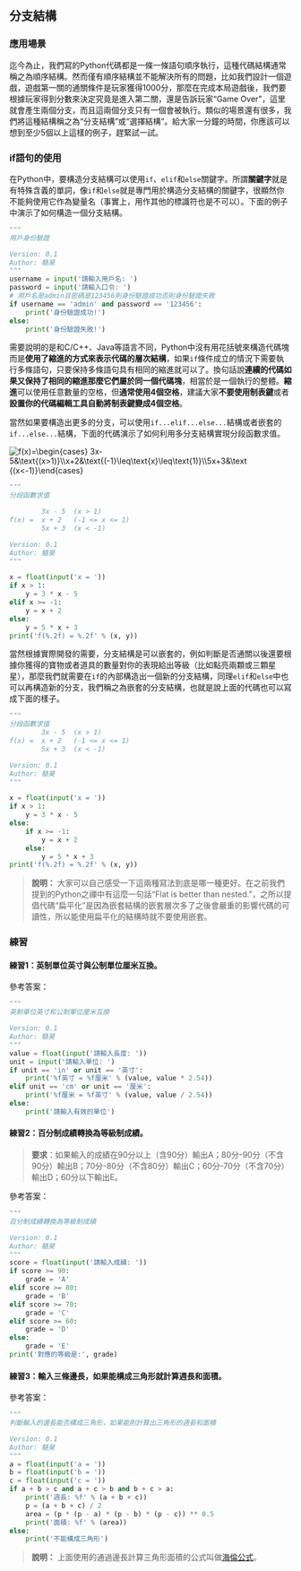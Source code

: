 ## 分支結構

### 應用場景

迄今為止，我們寫的Python代碼都是一條一條語句順序執行，這種代碼結構通常稱之為順序結構。然而僅有順序結構並不能解決所有的問題，比如我們設計一個遊戲，遊戲第一關的通關條件是玩家獲得1000分，那麼在完成本局遊戲後，我們要根據玩家得到分數來決定究竟是進入第二關，還是告訴玩家“Game Over”，這里就會產生兩個分支，而且這兩個分支只有一個會被執行。類似的場景還有很多，我們將這種結構稱之為“分支結構”或“選擇結構”。給大家一分鐘的時間，你應該可以想到至少5個以上這樣的例子，趕緊試一試。

### if語句的使用

在Python中，要構造分支結構可以使用`if`、`elif`和`else`關鍵字。所謂**關鍵字**就是有特殊含義的單詞，像`if`和`else`就是專門用於構造分支結構的關鍵字，很顯然你不能夠使用它作為變量名（事實上，用作其他的標識符也是不可以）。下面的例子中演示了如何構造一個分支結構。

```Python
"""
用戶身份驗證

Version: 0.1
Author: 駱昊
"""
username = input('請輸入用戶名: ')
password = input('請輸入口令: ')
# 用戶名是admin且密碼是123456則身份驗證成功否則身份驗證失敗
if username == 'admin' and password == '123456':
    print('身份驗證成功!')
else:
    print('身份驗證失敗!')
```

需要說明的是和C/C++、Java等語言不同，Python中沒有用花括號來構造代碼塊而是**使用了縮進的方式來表示代碼的層次結構**，如果`if`條件成立的情況下需要執行多條語句，只要保持多條語句具有相同的縮進就可以了。換句話說**連續的代碼如果又保持了相同的縮進那麼它們屬於同一個代碼塊**，相當於是一個執行的整體。**縮進**可以使用任意數量的空格，但**通常使用4個空格**，建議大家**不要使用制表鍵**或者**設置你的代碼編輯工具自動將制表鍵變成4個空格**。

當然如果要構造出更多的分支，可以使用`if...elif...else...`結構或者嵌套的`if...else...`結構，下面的代碼演示了如何利用多分支結構實現分段函數求值。

![$$f(x)=\begin{cases} 3x-5&\text{(x>1)}\\x+2&\text{(-1}\leq\text{x}\leq\text{1)}\\5x+3&\text {(x<-1)}\end{cases}$$](./res/formula_1.png)

```Python
"""
分段函數求值

        3x - 5  (x > 1)
f(x) =  x + 2   (-1 <= x <= 1)
        5x + 3  (x < -1)

Version: 0.1
Author: 駱昊
"""

x = float(input('x = '))
if x > 1:
    y = 3 * x - 5
elif x >= -1:
    y = x + 2
else:
    y = 5 * x + 3
print('f(%.2f) = %.2f' % (x, y))
```

當然根據實際開發的需要，分支結構是可以嵌套的，例如判斷是否通關以後還要根據你獲得的寶物或者道具的數量對你的表現給出等級（比如點亮兩顆或三顆星星），那麼我們就需要在`if`的內部構造出一個新的分支結構，同理`elif`和`else`中也可以再構造新的分支，我們稱之為嵌套的分支結構，也就是說上面的代碼也可以寫成下面的樣子。

```Python
"""
分段函數求值
		3x - 5	(x > 1)
f(x) =	x + 2	(-1 <= x <= 1)
		5x + 3	(x < -1)

Version: 0.1
Author: 駱昊
"""

x = float(input('x = '))
if x > 1:
    y = 3 * x - 5
else:
    if x >= -1:
        y = x + 2
    else:
        y = 5 * x + 3
print('f(%.2f) = %.2f' % (x, y))
```

> **說明：** 大家可以自己感受一下這兩種寫法到底是哪一種更好。在之前我們提到的Python之禪中有這麼一句話“Flat is better than nested.”，之所以提倡代碼“扁平化”是因為嵌套結構的嵌套層次多了之後會嚴重的影響代碼的可讀性，所以能使用扁平化的結構時就不要使用嵌套。

### 練習

#### 練習1：英制單位英寸與公制單位厘米互換。

參考答案：

```Python
"""
英制單位英寸和公制單位厘米互換

Version: 0.1
Author: 駱昊
"""
value = float(input('請輸入長度: '))
unit = input('請輸入單位: ')
if unit == 'in' or unit == '英寸':
    print('%f英寸 = %f厘米' % (value, value * 2.54))
elif unit == 'cm' or unit == '厘米':
    print('%f厘米 = %f英寸' % (value, value / 2.54))
else:
    print('請輸入有效的單位')
```

#### 練習2：百分制成績轉換為等級制成績。

> **要求**：如果輸入的成績在90分以上（含90分）輸出A；80分-90分（不含90分）輸出B；70分-80分（不含80分）輸出C；60分-70分（不含70分）輸出D；60分以下輸出E。

參考答案：

```Python
"""
百分制成績轉換為等級制成績

Version: 0.1
Author: 駱昊
"""
score = float(input('請輸入成績: '))
if score >= 90:
    grade = 'A'
elif score >= 80:
    grade = 'B'
elif score >= 70:
    grade = 'C'
elif score >= 60:
    grade = 'D'
else:
    grade = 'E'
print('對應的等級是:', grade)
```
#### 練習3：輸入三條邊長，如果能構成三角形就計算週長和面積。

參考答案：

```Python
"""
判斷輸入的邊長能否構成三角形，如果能則計算出三角形的週長和面積

Version: 0.1
Author: 駱昊
"""
a = float(input('a = '))
b = float(input('b = '))
c = float(input('c = '))
if a + b > c and a + c > b and b + c > a:
    print('週長: %f' % (a + b + c))
    p = (a + b + c) / 2
    area = (p * (p - a) * (p - b) * (p - c)) ** 0.5
    print('面積: %f' % (area))
else:
    print('不能構成三角形')
```
> **說明：** 上面使用的通過邊長計算三角形面積的公式叫做[海倫公式](https://zh.wikipedia.org/zh-hans/海倫公式)。

